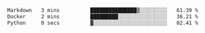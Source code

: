 <!--START_SECTION:waka-->

```txt
Markdown   3 mins          ███████████████▒░░░░░░░░░   61.39 %
Docker     2 mins          █████████░░░░░░░░░░░░░░░░   36.21 %
Python     0 secs          ▓░░░░░░░░░░░░░░░░░░░░░░░░   02.41 %
```

<!--END_SECTION:waka--> 
 
